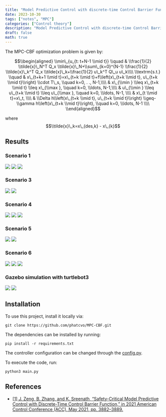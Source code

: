 ```yaml
---
title: "Model Predictive Control with discrete-time Control Barrier Functions"
date: 2023-10-30
tags: ["notes", "MPC"]
categories: ["Control theory"]
description: "Model Predictive Control with discrete-time Control Barrier Functions (MPC-CBF) for a wheeled mobile robot."
draft: false
math: true
---
```


The MPC-CBF optimization problem is given by:


$$\\begin{aligned}
\\min\_{u_{t: t+N-1 \\mid t}} \\quad & \\frac{1}{2} \\tilde{x}\_N^T Q_x \\tilde{x}\_N+\\sum\_{k=0}^{N-1} \\frac{1}{2} \\tilde{x}\_k^T Q_x \\tilde{x}\_k+\\frac{1}{2} u\_k^T Q\_u u\_k\\\\
\\textrm{s.t.} \\quad 
 & x\_{t+k+1 \\mid t}=x\_{t+k \\mid t}+f\\left(x\_{t+k \\mid t}, u\_{t+k \\mid t}\\right) \\cdot T\_s, \\quad k=0, . ., N-1,\\\\
 & x\_{\\min } \\leq x\_{t+k \\mid t} \\leq x\_{\\max }, \\quad k=0, \\ldots, N-1,\\\\
 & u\_{\\min } \\leq u\_{t+k \\mid t} \\leq u\_{\\max }, \\quad k=0, \\ldots, N-1,   \\\\
 & x\_{t \\mid t}=x\_t,   \\\\
 & \\Delta h\\left(x\_{t+k \\mid t}, u\_{t+k \\mid t}\\right) \\geq-\\gamma h\\left(x\_{t+k \\mid t}\\right), \\quad k=0, \\ldots, N-1 \\\\
\\end{aligned}$$


where $$\\tilde{x}\_k=x\_{des,k} - x\_{k}$$


Results
-------

### Scenario 1
![](https://raw.githubusercontent.com/phatcvo/MPC-CBF/main/images/Display/path_comparisons.png)
![](https://raw.githubusercontent.com/phatcvo/MPC-CBF/main/Display/path_scenario1.png)
![](https://raw.githubusercontent.com/phatcvo/MPC-CBF/main/images/Display/trajectories_animation_scenario1.gif)


### Scenario 3
![](https://raw.githubusercontent.com/phatcvo/MPC-CBF/main/images/Display/path_animation_scenario3.gif)
![](https://raw.githubusercontent.com/phatcvo/MPC-CBF/main/images/Display/cbf_scenario3.png)

### Scenario 4
![](https://raw.githubusercontent.com/phatcvo/MPC-CBF/main/images/Display/path_animation_scenario4.gif)
![](https://raw.githubusercontent.com/phatcvo/MPC-CBF/main/images/Display/cbf_scenario4.png)
![](https://raw.githubusercontent.com/phatcvo/MPC-CBF/main/images/Display/trajectories_scenario4.png)

### Scenario 5
![](https://raw.githubusercontent.com/phatcvo/MPC-CBF/main/images/Display/path_animation_scenario5.gif)
![](https://raw.githubusercontent.com/phatcvo/MPC-CBF/main/images/MPC-CBF/scen5_N20_safd03_gamma02/trajectories_animation.gif)

### Scenario 6
![](https://raw.githubusercontent.com/phatcvo/MPC-CBF/main/images/Display/path_animation_scenario6.gif)
![](https://raw.githubusercontent.com/phatcvo/MPC-CBF/main/images/Display/cbf_scenario6.png)
![](https://raw.githubusercontent.com/phatcvo/MPC-CBF/main/images/MPC-CBF/scen6_N20_safed03_gamma06/trajectories_animation.gif)

### Gazebo simulation with turtlebot3
![](https://raw.githubusercontent.com/phatcvo/MPC-CBF/main/images/Display/s1.gif)
![](https://raw.githubusercontent.com/phatcvo/MPC-CBF/main/images/Display/s2.gif)




Installation
------------

To use this project, install it locally via:
```
git clone https://github.com/phatcvo/MPC-CBF.git
```

The dependencies can be installed by running:
```
pip install -r requirements.txt
```

The controller configuration can be changed through the [config.py](https://github.com/phatcvo/MPC-CBF/blob/main/config.py).

To execute the code, run:
```
python3 main.py
```


References
----------
* [[1] J. Zeng, B. Zhang, and K. Sreenath, “Safety-Critical Model Predictive Control with Discrete-Time Control
Barrier Function,” in 2021 American Control Conference (ACC), May 2021, pp. 3882–3889.](https://ieeexplore.ieee.org/document/9483029)